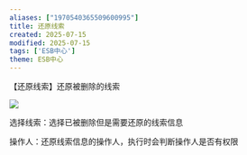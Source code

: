 ```yaml
---
aliases: ["1970540365509600995"]
title: 还原线索
created: 2025-07-15
modified: 2025-07-15
tags: ['ESB中心']
theme: ESB中心
---
```


【还原线索】还原被删除的线索

![](6578e2fa474874cf3538068a1be6cd8a.jpg)

选择线索：选择已被删除但是需要还原的线索信息

操作人：还原线索信息的操作人，执行时会判断操作人是否有权限